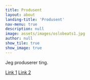 ```yaml
---
title: Produsent
layout: about
landing-title: 'Produsent'
nav-menu: true
description: null
image: assets/images/oslobeats1.jpg
author: null
show_tile: true
show_image: true
---
```



Jeg produserer ting.

[Link 1](https://open.spotify.com/album/6Ys9YB3NT65fdqwMryC3XK?si=X37WIj0NRkucPGNq1OuOGA)
[Link 2](https://open.spotify.com/album/4BW6pVE2pOTb6P95uGin4q?si=ZCgsaoHiR-SZJOz2WomllQ)

